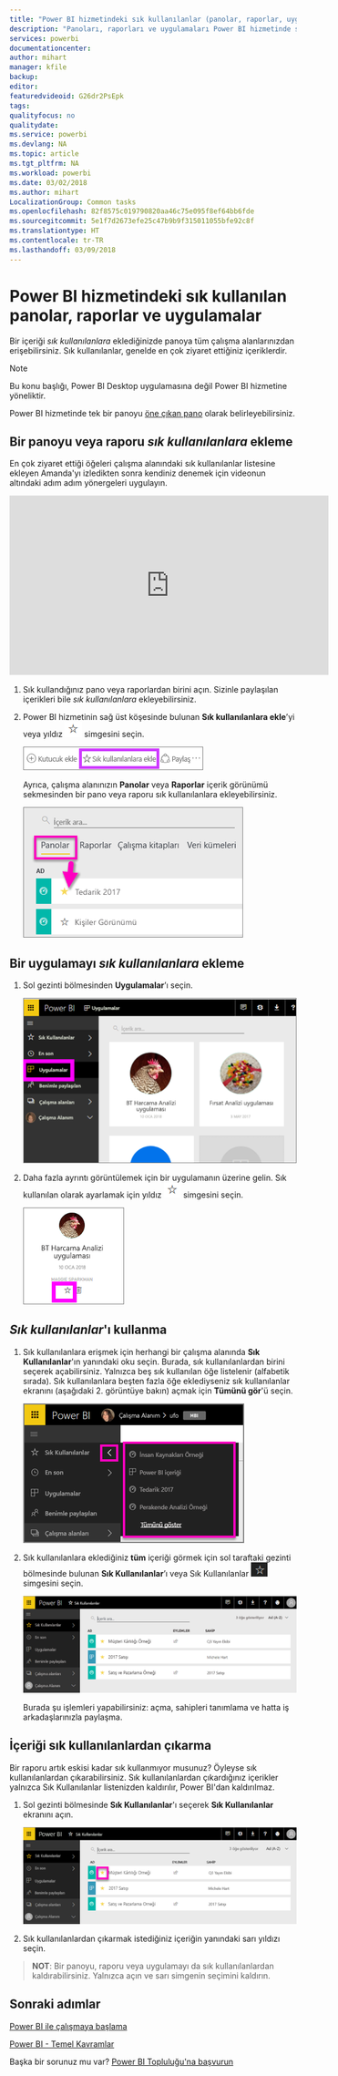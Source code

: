 ```yaml
---
title: "Power BI hizmetindeki sık kullanılanlar (panolar, raporlar, uygulamalar)"
description: "Panoları, raporları ve uygulamaları Power BI hizmetinde sık kullanılanlara eklemeye ilişkin belge"
services: powerbi
documentationcenter: 
author: mihart
manager: kfile
backup: 
editor: 
featuredvideoid: G26dr2PsEpk
tags: 
qualityfocus: no
qualitydate: 
ms.service: powerbi
ms.devlang: NA
ms.topic: article
ms.tgt_pltfrm: NA
ms.workload: powerbi
ms.date: 03/02/2018
ms.author: mihart
LocalizationGroup: Common tasks
ms.openlocfilehash: 82f8575c019790820aa46c75e095f8ef64bb6fde
ms.sourcegitcommit: 5e1f7d2673efe25c47b9b9f315011055bfe92c8f
ms.translationtype: HT
ms.contentlocale: tr-TR
ms.lasthandoff: 03/09/2018
---
```

# <a name="favorite-dashboards-reports-and-apps-in-power-bi-service"></a>Power BI hizmetindeki sık kullanılan panolar, raporlar ve uygulamalar
Bir içeriği *sık kullanılanlara* eklediğinizde panoya tüm çalışma alanlarınızdan erişebilirsiniz.  Sık kullanılanlar, genelde en çok ziyaret ettiğiniz içeriklerdir.

> [!NOTE]
> Bu konu başlığı, Power BI Desktop uygulamasına değil Power BI hizmetine yöneliktir.
> 
> 

Power BI hizmetinde tek bir panoyu [öne çıkan pano](service-dashboard-featured.md) olarak belirleyebilirsiniz.

## <a name="add-a-dashboard-or-report-as-a-favorite"></a>Bir panoyu veya raporu *sık kullanılanlara* ekleme
En çok ziyaret ettiği öğeleri çalışma alanındaki sık kullanılanlar listesine ekleyen Amanda'yı izledikten sonra kendiniz denemek için videonun altındaki adım adım yönergeleri uygulayın.

<iframe width="560" height="315" src="https://www.youtube.com/embed/G26dr2PsEpk" frameborder="0" allowfullscreen></iframe>


1. Sık kullandığınız pano veya raporlardan birini açın. Sizinle paylaşılan içerikleri bile *sık kullanılanlara* ekleyebilirsiniz.
2. Power BI hizmetinin sağ üst köşesinde bulunan **Sık kullanılanlara ekle**’yi veya yıldız ![yıldız](media/service-dashboard-favorite/power-bi-favorite-icon.png) simgesini seçin.
   
   ![Sık kullanılan simgesi](media/service-dashboard-favorite/powerbi-dashboard-favorite.png)
   
   Ayrıca, çalışma alanınızın **Panolar** veya **Raporlar** içerik görünümü sekmesinden bir pano veya raporu sık kullanılanlara ekleyebilirsiniz.
   
   ![Sarı yıldızın bulunduğu pano sekmesi](media/service-dashboard-favorite/power-bi-dashboard-favorite.png)

## <a name="add-an-app-as-a-favorite"></a>Bir uygulamayı *sık kullanılanlara* ekleme

1. Sol gezinti bölmesinden **Uygulamalar**’ı seçin.

   ![pano](media/service-dashboard-favorite/power-bi-favorite-apps.png)

2. Daha fazla ayrıntı görüntülemek için bir uygulamanın üzerine gelin.  Sık kullanılan olarak ayarlamak için yıldız ![yıldız simgesi](media/service-dashboard-favorite/power-bi-favorite-icon.png)  simgesini seçin.
   
   ![uygulamanın üzerine gelme](media/service-dashboard-favorite/power-bi-favorite-app.png)

## <a name="working-with-favorites"></a>*Sık kullanılanlar*'ı kullanma
1. Sık kullanılanlara erişmek için herhangi bir çalışma alanında **Sık Kullanılanlar**'ın yanındaki oku seçin.  Burada, sık kullanılanlardan birini seçerek açabilirsiniz. Yalnızca beş sık kullanılan öğe listelenir (alfabetik sırada). Sık kullanılanlara beşten fazla öğe eklediyseniz sık kullanılanlar ekranını (aşağıdaki 2. görüntüye bakın) açmak için **Tümünü gör**'ü seçin. 
   
   ![Sık kullanılanlar açılır öğesi](media/service-dashboard-favorite/power-bi-favorite-flyout-new.png)
2. Sık kullanılanlara eklediğiniz **tüm** içeriği görmek için sol taraftaki gezinti bölmesinde bulunan **Sık Kullanılanlar**’ı veya Sık Kullanılanlar ![yıldız simgesi](media/service-dashboard-favorite/power-bi-favorites-icon.png) simgesini seçin.  
   
    ![sık kullanılan penceresi](media/service-dashboard-favorite/power-bi-favorites-screen.png)
   
   Burada şu işlemleri yapabilirsiniz: açma, sahipleri tanımlama ve hatta iş arkadaşlarınızla paylaşma.

## <a name="unfavorite-content"></a>İçeriği sık kullanılanlardan çıkarma
Bir raporu artık eskisi kadar sık kullanmıyor musunuz?  Öyleyse sık kullanılanlardan çıkarabilirsiniz. Sık kullanılanlardan çıkardığınız içerikler yalnızca Sık Kullanılanlar listenizden kaldırılır, Power BI'dan kaldırılmaz.

1. Sol gezinti bölmesinde **Sık Kullanılanlar**'ı seçerek **Sık Kullanılanlar** ekranını açın.
   
   ![Sık Kullanılanlar ekranı](media/service-dashboard-favorite/power-bi-unfavorites-screen.png)
2. Sık kullanılanlardan çıkarmak istediğiniz içeriğin yanındaki sarı yıldızı seçin.

> **NOT**: Bir panoyu, raporu veya uygulamayı da sık kullanılanlardan kaldırabilirsiniz. Yalnızca açın ve sarı simgenin seçimini kaldırın.   
> 
> 

## <a name="next-steps"></a>Sonraki adımlar
[Power BI ile çalışmaya başlama](service-get-started.md)

[Power BI - Temel Kavramlar](service-basic-concepts.md)

Başka bir sorunuz mu var? [Power BI Topluluğu'na başvurun](http://community.powerbi.com/)

